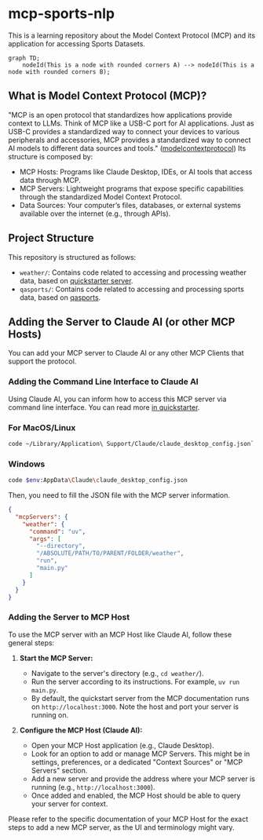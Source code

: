 # mcp-sports-nlp

This is a learning repository about the Model Context Protocol (MCP) and its application for accessing Sports Datasets.

```mermaid
graph TD;
    nodeId(This is a node with rounded corners A) --> nodeId(This is a node with rounded corners B);
```

## What is Model Context Protocol (MCP)?

"MCP is an open protocol that standardizes how applications provide context to LLMs. Think of MCP like a USB-C port for AI applications. Just as USB-C provides a standardized way to connect your devices to various peripherals and accessories, MCP provides a standardized way to connect AI models to different data sources and tools." ([modelcontextprotocol](https://modelcontextprotocol.io/introduction)) Its structure is composed by:
- MCP Hosts: Programs like Claude Desktop, IDEs, or AI tools that access data through MCP.
- MCP Servers: Lightweight programs that expose specific capabilities through the standardized Model Context Protocol.
- Data Sources: Your computer’s files, databases, or external systems available over the internet (e.g., through APIs).

## Project Structure

This repository is structured as follows:

- `weather/`: Contains code related to accessing and processing weather data, based on [quickstarter server](https://modelcontextprotocol.io/quickstart/server).
- `qasports/`: Contains code related to accessing and processing sports data, based on [qasports](https://huggingface.co/datasets/leomaurodesenv/QASports2).

## Adding the Server to Claude AI (or other MCP Hosts)

You can add your MCP server to Claude AI or any other MCP Clients that support the protocol.

### Adding the Command Line Interface to Claude AI

Using Claude AI, you can inform how to access this MCP server via command line interface. You can read more [in quickstarter](https://modelcontextprotocol.io/quickstart/server).

### For MacOS/Linux

```sh
code ~/Library/Application\ Support/Claude/claude_desktop_config.json`
```

### Windows

```sh
code $env:AppData\Claude\claude_desktop_config.json
```

Then, you need to fill the JSON file with the MCP server information.

```json
{
  "mcpServers": {
    "weather": {
      "command": "uv",
      "args": [
        "--directory",
        "/ABSOLUTE/PATH/TO/PARENT/FOLDER/weather",
        "run",
        "main.py"
      ]
    }
  }
}
```

### Adding the Server to MCP Host

To use the MCP server with an MCP Host like Claude AI, follow these general steps:

1.  **Start the MCP Server:**
    *   Navigate to the server's directory (e.g., `cd weather/`).
    *   Run the server according to its instructions. For example, `uv run main.py`.
    *   By default, the quickstart server from the MCP documentation runs on `http://localhost:3000`. Note the host and port your server is running on.

2.  **Configure the MCP Host (Claude AI):**
    *   Open your MCP Host application (e.g., Claude Desktop).
    *   Look for an option to add or manage MCP Servers. This might be in settings, preferences, or a dedicated "Context Sources" or "MCP Servers" section.
    *   Add a new server and provide the address where your MCP server is running (e.g., `http://localhost:3000`).
    *   Once added and enabled, the MCP Host should be able to query your server for context.

Please refer to the specific documentation of your MCP Host for the exact steps to add a new MCP server, as the UI and terminology might vary.
